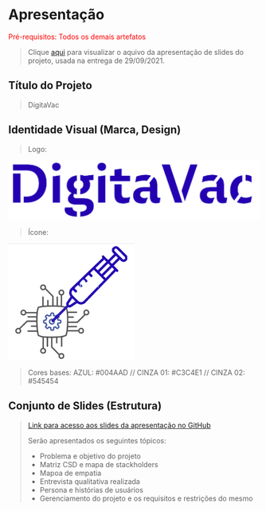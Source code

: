 # Apresentação

<span style="color:red">Pré-requisitos: Todos os demais artefatos</span>


> Clique [aqui](https://docs.google.com/presentation/d/1hc9SGR4I6VpiVtaJwkTZoIJJ3ZdEfgts/edit?usp=sharing&ouid=118354008160748908034&rtpof=true&sd=true) para visualizar o aquivo da apresentação de slides do projeto, usada na entrega de 29/09/2021.

## Título do Projeto
> DigitaVac

## Identidade Visual (Marca, Design)
> Logo: 
> 
![LOGO](images/logo.png)

> Ícone:
> 
![ICONE](images/icon.png)

> Cores bases: AZUL: #004AAD // CINZA 01: #C3C4E1 // CINZA 02: #545454


## Conjunto de Slides (Estrutura)
> [Link para acesso aos slides da apresentação no GitHub](https://github.com/ICEI-PUC-Minas-PPLES-TI/PLF-ES-2021-2-TI1-7946100-projeto-saude/blob/master/Divulgacao/Apresentacao/slides.pdf)
>
> Serão apresentados os seguintes tópicos:
> - Problema e objetivo do projeto
> - Matriz CSD e mapa de stackholders
> - Mapoa de empatia
> - Entrevista qualitativa realizada
> - Persona e histórias de usuários
> - Gerenciamento do projeto e os requisitos e restrições do mesmo

